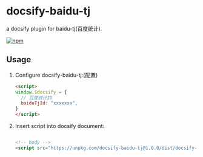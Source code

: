 # docsify-baidu-tj

a docsify plugin for baidu-tj(百度统计).

[![npm](https://img.shields.io/npm/v/docsify-plugin-toc.svg?style=flat-square)](https://www.npmjs.com/package/docsify-baidu-tj)


## Usage

1. Configure docsify-baidu-tj:(配置)

    ```html
    <script>
    window.$docsify = {
      // 百度统计ID
      baiduTjId: "xxxxxxx",
    }
    </script>
    ```

2. Insert script into docsify document:

    ```html

    <!-- body -->
    <script src="https://unpkg.com/docsify-baidu-tj@1.0.0/dist/docsify-baidu-tj.min.js"></script>
    ```